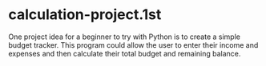 # calculation-project.1st
One project idea for a beginner to try with Python is to create a simple budget tracker. This program could allow the user to enter their income and expenses and then calculate their total budget and remaining balance.
